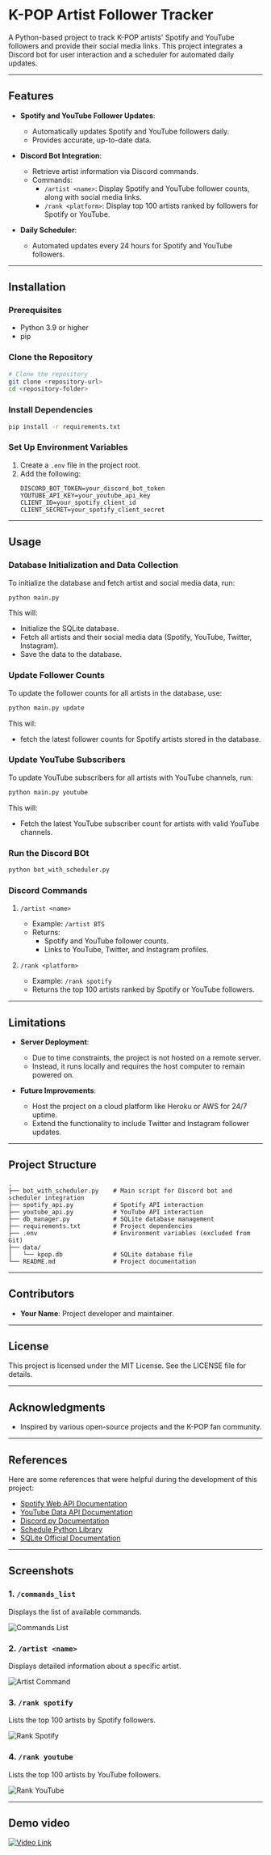 # K-POP Artist Follower Tracker

A Python-based project to track K-POP artists' Spotify and YouTube followers and provide their social media links. This project integrates a Discord bot for user interaction and a scheduler for automated daily updates.

---

## Features

- **Spotify and YouTube Follower Updates**:
  - Automatically updates Spotify and YouTube followers daily.
  - Provides accurate, up-to-date data.

- **Discord Bot Integration**:
  - Retrieve artist information via Discord commands.
  - Commands:
    - `/artist <name>`: Display Spotify and YouTube follower counts, along with social media links.
    - `/rank <platform>`: Display top 100 artists ranked by followers for Spotify or YouTube.

- **Daily Scheduler**:
  - Automated updates every 24 hours for Spotify and YouTube followers.

---

## Installation

### Prerequisites
- Python 3.9 or higher
- pip

### Clone the Repository
```bash
# Clone the repository
git clone <repository-url>
cd <repository-folder>
```

### Install Dependencies
```bash
pip install -r requirements.txt
```

### Set Up Environment Variables
1. Create a `.env` file in the project root.
2. Add the following:
   ```plaintext
   DISCORD_BOT_TOKEN=your_discord_bot_token
   YOUTUBE_API_KEY=your_youtube_api_key
   CLIENT_ID=your_spotify_client_id
   CLIENT_SECRET=your_spotify_client_secret
   ```

---

## Usage

### Database Initialization and Data Collection
To initialize the database and fetch artist and social media data, run:
```bash
python main.py 
```
This will:
- Initialize the SQLite database.
- Fetch all artists and their social media data (Spotify, YouTube, Twitter, Instagram).
- Save the data to the database.

### Update Follower Counts
To update the follower counts for all artists in the database, use:
```bash
python main.py update
```
This wil:
- fetch the latest follower counts for Spotify artists stored in the database. 

### Update YouTube Subscribers
To update YouTube subscribers for all artists with YouTube channels, run:
```bash
python main.py youtube
```
This will:
- Fetch the latest YouTube subscriber count for artists with valid YouTube channels.

### Run the Discord BOt
```bash
python bot_with_scheduler.py
```

### Discord Commands
1. `/artist <name>`
   - Example: `/artist BTS`
   - Returns:
     - Spotify and YouTube follower counts.
     - Links to YouTube, Twitter, and Instagram profiles.

2. `/rank <platform>`
   - Example: `/rank spotify`
   - Returns the top 100 artists ranked by Spotify or YouTube followers.

---

## Limitations

- **Server Deployment**:
  - Due to time constraints, the project is not hosted on a remote server.
  - Instead, it runs locally and requires the host computer to remain powered on.

- **Future Improvements**:
  - Host the project on a cloud platform like Heroku or AWS for 24/7 uptime.
  - Extend the functionality to include Twitter and Instagram follower updates.

---

## Project Structure
```plaintext
.
├── bot_with_scheduler.py    # Main script for Discord bot and scheduler integration
├── spotify_api.py           # Spotify API interaction
├── youtube_api.py           # YouTube API interaction
├── db_manager.py            # SQLite database management
├── requirements.txt         # Project dependencies
├── .env                     # Environment variables (excluded from Git)
├── data/
│   └── kpop.db              # SQLite database file
└── README.md                # Project documentation
```

---

## Contributors
- **Your Name**: Project developer and maintainer.

---

## License
This project is licensed under the MIT License. See the LICENSE file for details.

---

## Acknowledgments
- Inspired by various open-source projects and the K-POP fan community.

---

## References

Here are some references that were helpful during the development of this project:

- [Spotify Web API Documentation](https://developer.spotify.com/documentation/web-api/)
- [YouTube Data API Documentation](https://developers.google.com/youtube/v3)
- [Discord.py Documentation](https://discordpy.readthedocs.io/en/stable/)
- [Schedule Python Library](https://schedule.readthedocs.io/en/stable/)
- [SQLite Official Documentation](https://www.sqlite.org/docs.html)

---

## Screenshots

### 1. `/commands_list`
Displays the list of available commands.

![Commands List](./스크린샷%202024-12-11%20234004.png)

### 2. `/artist <name>`
Displays detailed information about a specific artist.

![Artist Command](./스크린샷%202024-12-11%20234032.png)

### 3. `/rank spotify`
Lists the top 100 artists by Spotify followers.

![Rank Spotify](./스크린샷%202024-12-11%20234052.png)

### 4. `/rank youtube`
Lists the top 100 artists by YouTube followers.

![Rank YouTube](./스크린샷%202024-12-11%20234112.png)

---

## Demo video
[![Video Link](http://img.youtube.com/vi/n7qgDWUe3pA/0.jpg)](https://youtu.be/n7qgDWUe3pA)

